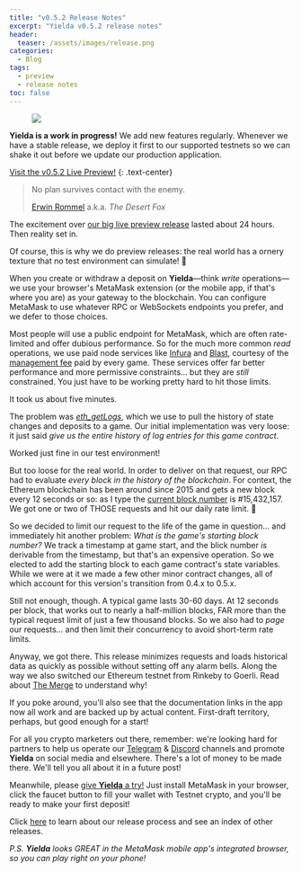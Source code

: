 ```yaml
---
title: "v0.5.2 Release Notes"
excerpt: "Yielda v0.5.2 release notes"
header:
  teaser: /assets/images/release.png
categories:
  - Blog
tags:
  - preview
  - release notes
toc: false
---
```


<figure class="align-left" style="margin-top: 10px; margin-bottom: 10px; width: 150px;">
    <img src="{{ site.url }}{{ site.baseurl }}/assets/images/release.png">
</figure>

**Yielda is a work in progress!** We add new features regularly. Whenever we have a stable release, we deploy it first to our supported testnets so we can shake it out before we update our production application.

<a class="btn btn--primary btn--large" href="https://app-git-preview-0-5-2-ponzifarm.vercel.app/" target="blank">Visit the v0.5.2 Live Preview!</a>
{:  .text-center}

> No plan survives contact with the enemy.
>
> [Erwin Rommel](https://quotepark.com/authors/erwin-rommel/) a.k.a. _The Desert Fox_

The excitement over [our big live preview release](/blog/release-0-4-1) lasted about 24 hours. Then reality set in.

Of course, this is why we do preview releases: the real world has a ornery texture that no test environment can simulate! 🤣

When you create or withdraw a deposit on **Yielda**—think _write_ operations—we use your browser's MetaMask extension (or the mobile app, if that's where you are) as your gateway to the blockchain. You can configure MetaMask to use whatever RPC or WebSockets endpoints you prefer, and we defer to those choices.

Most people will use a public endpoint for MetaMask, which are often rate-limited and offer dubious performance. So for the much more common _read_ operations, we use paid node services like [Infura](https://infura.io/) and [Blast](https://blastapi.io/), courtesy of the [management fee](/blog/game-rules#management-fee) paid by every game. These services offer far better performance and more permissive constraints... but they are _still_ constrained. You just have to be working pretty hard to hit those limits.

It took us about five minutes.

The problem was *[eth_getLogs](https://ethereum.org/en/developers/docs/apis/json-rpc/#eth_getlogs)*, which we use to pull the history of state changes and deposits to a game. Our initial implementation was very loose: it just said _give us the entire history of log entries for this game contract_.

Worked just fine in our test environment!

But too loose for the real world. In order to deliver on that request, our RPC had to evaluate _every block in the history of the blockchain_. For context, the Ethereum blockchain has been around since 2015 and gets a new block every 12 seconds or so: as I type the [current block number](https://etherscan.io/blocks) is #15,432,157. We got one or two of THOSE requests and hit our daily rate limit. 🤣

So we decided to limit our request to the life of the game in question... and immediately hit another problem: _What is the game's starting block number?_ We track a timestamp at game start, and the blick number _is_ derivable from the timestamp, but that's an expensive operation. So we elected to add the starting block to each game contract's state variables. While we were at it we made a few other minor contract changes, all of which account for this version's transition from 0.4.x to 0.5.x.

Still not enough, though. A typical game lasts 30-60 days. At 12 seconds per block, that works out to nearly a half-million blocks, FAR more than the typical request limit of just a few thousand blocks. So we also had to _page_ our requests... and then limit their concurrency to avoid short-term rate limits.

Anyway, we got there. This release minimizes requests and loads historical data as quickly as possible without setting off any alarm bells. Along the way we also switched our Ethereum testnet from Rinkeby to Goerli. Read about [The Merge](https://www.alchemy.com/the-merge) to understand why!

If you poke around, you'll also see that the documentation links in the app now all work and are backed up by actual content. First-draft territory, perhaps, but good enough for a start!

For all you crypto marketers out there, remember: we're looking hard for partners to help us operate our [Telegram](https://t.me/ponzi_farm) & [Discord](https://discord.gg/GUbqTCuPvh) channels and promote **Yielda** on social media and elsewhere. There's a lot of money to be made there. We'll tell you all about it in a future post!

Meanwhile, please [give **Yielda** a try!](https://preview.yielda.io) Just install MetaMask in your browser, click the faucet button to fill your wallet with Testnet crypto, and you'll be ready to make your first deposit!

Click [here](/blog/releases) to learn about our release process and see an index of other releases.

_P.S. **Yielda** looks GREAT in the MetaMask mobile app's integrated browser, so you can play right on your phone!_